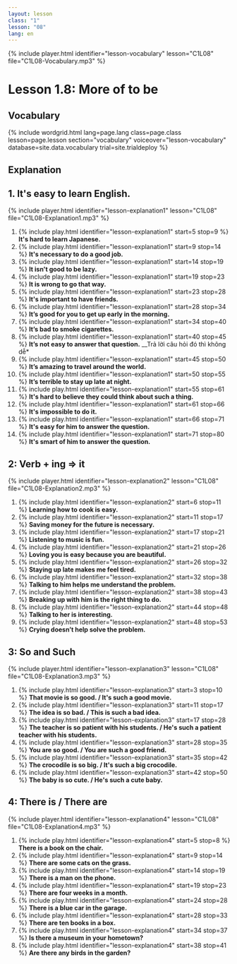 ```yaml
---
layout: lesson
class: "1"
lesson: "08"
lang: en
---
```



{% include player.html identifier="lesson-vocabulary" lesson="C1L08" file="C1L08-Vocabulary.mp3" %}

# Lesson 1.8: More of to be 


## Vocabulary


{% include wordgrid.html lang=page.lang
		class=page.class 
		lesson=page.lesson 
		section="vocabulary"
		voiceover="lesson-vocabulary"
		database=site.data.vocabulary 
		trial=site.trialdeploy %}


## Explanation

## 1. It's easy to learn English.

{% include player.html identifier="lesson-explanation1" lesson="C1L08" file="C1L08-Explanation1.mp3" %}


1. {% include play.html identifier="lesson-explanation1" start=5 stop=9 %} __It's hard to learn Japanese.__ 
2. {% include play.html identifier="lesson-explanation1" start=9 stop=14 %} __It's necessary to do a good job.__ 
3. {% include play.html identifier="lesson-explanation1" start=14 stop=19 %} __It isn't good to be lazy.__ 
4. {% include play.html identifier="lesson-explanation1" start=19 stop=23 %} __It is wrong to go that way.__ 
5. {% include play.html identifier="lesson-explanation1" start=23 stop=28 %} __It's important to have friends.__ 
6. {% include play.html identifier="lesson-explanation1" start=28 stop=34 %} __It’s good for you to get up early in the morning.__ 
7. {% include play.html identifier="lesson-explanation1" start=34 stop=40 %} __It’s bad to smoke cigarettes.__ 
8. {% include play.html identifier="lesson-explanation1" start=40 stop=45 %} __It’s not easy to answer that question.__ __Trả lời câu hỏi đó thì không dễ*
9. {% include play.html identifier="lesson-explanation1" start=45 stop=50 %} __It’s amazing to travel around the world.__
10. {% include play.html identifier="lesson-explanation1" start=50 stop=55 %} __It’s terrible to stay up late at night.__ 
11. {% include play.html identifier="lesson-explanation1" start=55 stop=61 %} __It's hard to believe they could think about such a thing.__ 
12. {% include play.html identifier="lesson-explanation1" start=61 stop=66 %} __It's impossible to do it.__ 
13. {% include play.html identifier="lesson-explanation1" start=66 stop=71 %} __It's easy for him to answer the question.__ 
14. {% include play.html identifier="lesson-explanation1" start=71 stop=80 %} __It's smart of him to answer the question.__ 



## 2: Verb + ing => it

{% include player.html identifier="lesson-explanation2" lesson="C1L08" file="C1L08-Explanation2.mp3" %}

1. {% include play.html identifier="lesson-explanation2" start=6 stop=11 %} __Learning how to cook is easy.__ 
2. {% include play.html identifier="lesson-explanation2" start=11 stop=17 %} __Saving money for the future is necessary.__ 
3. {% include play.html identifier="lesson-explanation2" start=17 stop=21 %} __Listening to music is fun.__  
4. {% include play.html identifier="lesson-explanation2" start=21 stop=26 %} __Loving you is easy because you are beautiful.__ 
5. {% include play.html identifier="lesson-explanation2" start=26 stop=32 %} __Staying up late makes me feel tired.__ 
6. {% include play.html identifier="lesson-explanation2" start=32 stop=38 %} __Talking to him helps me understand the problem.__ 
7. {% include play.html identifier="lesson-explanation2" start=38 stop=43 %} __Breaking up with him is the right thing to do.__ 
8. {% include play.html identifier="lesson-explanation2" start=44 stop=48 %} __Talking to her is interesting.__ 
9. {% include play.html identifier="lesson-explanation2" start=48 stop=53 %} __Crying doesn’t help solve the problem.__ 

## 3: So and Such  

{% include player.html identifier="lesson-explanation3" lesson="C1L08" file="C1L08-Explanation3.mp3" %}



1. {% include play.html identifier="lesson-explanation3" start=3 stop=10 %} __That movie is so good. / It's such a good movie.__ 
2. {% include play.html identifier="lesson-explanation3" start=11 stop=17 %} __The idea is so bad. / This is such a bad idea.__ 
3. {% include play.html identifier="lesson-explanation3" start=17 stop=28 %} __The teacher is so patient with his students. / He's such a patient teacher with his students.__ 
4. {% include play.html identifier="lesson-explanation3" start=28 stop=35 %} __You are so good. / You are such a good friend.__ 
5. {% include play.html identifier="lesson-explanation3" start=35 stop=42 %} __The crocodile is so big. / It's such a big crocodile.__ 
6. {% include play.html identifier="lesson-explanation3" start=42 stop=50 %} __The baby is so cute. / He's such a cute baby.__ 


## 4: There is / There are 

{% include player.html identifier="lesson-explanation4" lesson="C1L08" file="C1L08-Explanation4.mp3" %}


1. {% include play.html identifier="lesson-explanation4" start=5 stop=8 %} __There is a book on the chair.__ 
2. {% include play.html identifier="lesson-explanation4" start=9 stop=14 %} __There are some cats on the grass.__ 
3. {% include play.html identifier="lesson-explanation4" start=14 stop=19 %} __There is a man on the phone.__ 
4. {% include play.html identifier="lesson-explanation4" start=19 stop=23 %} __There are four weeks in a month.__ 
5. {% include play.html identifier="lesson-explanation4" start=24 stop=28 %} __There is a blue car in the garage.__ 
6. {% include play.html identifier="lesson-explanation4" start=28 stop=33 %} __There are ten books in a box.__ 
7. {% include play.html identifier="lesson-explanation4" start=34 stop=37 %} __Is there a museum in your hometown?__ 
8. {% include play.html identifier="lesson-explanation4" start=38 stop=41 %} __Are there any birds in the garden?__ 
